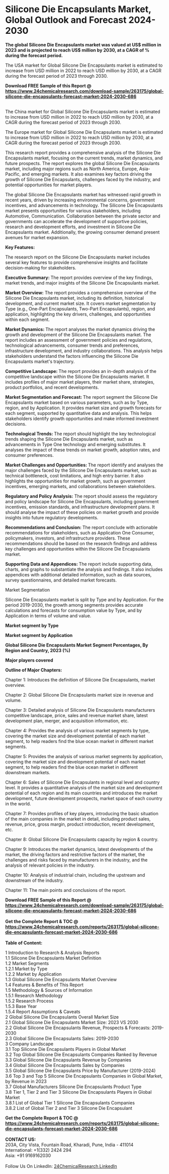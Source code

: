 <h1>Silicone Die Encapsulants Market, Global Outlook and Forecast 2024-2030</h1><p><strong>The global Silicone Die Encapsulants market was valued at US$ million in 2023 and is projected to reach US$ million by 2030, at a CAGR of % during the forecast period.</strong></p><p>
</p><p>The USA market for Global Silicone Die Encapsulants market is estimated to increase from USD million in 2022 to reach USD million by 2030, at a CAGR during the forecast period of 2023 through 2030.</p><div><b>Download FREE Sample of this Report @ 
            <a href="https://www.24chemicalresearch.com/download-sample/263175/global-silicone-die-encapsulants-forecast-market-2024-2030-686">
            https://www.24chemicalresearch.com/download-sample/263175/global-silicone-die-encapsulants-forecast-market-2024-2030-686</a></b></div><br><p>
</p><p>The China market for Global Silicone Die Encapsulants market is estimated to increase from USD million in 2022 to reach USD million by 2030, at a CAGR during the forecast period of 2023 through 2030.</p><p>
</p><p>The Europe market for Global Silicone Die Encapsulants market is estimated to increase from USD million in 2022 to reach USD million by 2030, at a CAGR during the forecast period of 2023 through 2030.</p><p>
</p><p>This research report provides a comprehensive analysis of the Silicone Die Encapsulants market, focusing on the current trends, market dynamics, and future prospects. The report explores the global Silicone Die Encapsulants market, including major regions such as North America, Europe, Asia-Pacific, and emerging markets. It also examines key factors driving the growth of Silicone Die Encapsulants, challenges faced by the industry, and potential opportunities for market players.</p><p>
The global Silicone Die Encapsulants market has witnessed rapid growth in recent years, driven by increasing environmental concerns, government incentives, and advancements in technology. The Silicone Die Encapsulants market presents opportunities for various stakeholders, including Automotive, Communication. Collaboration between the private sector and governments can accelerate the development of supportive policies, research and development efforts, and investment in Silicone Die Encapsulants market. Additionally, the growing consumer demand present avenues for market expansion.</p><p>
<strong>Key Features:</strong></p><p>
The research report on the Silicone Die Encapsulants market includes several key features to provide comprehensive insights and facilitate decision-making for stakeholders.</p><p>
<strong>Executive Summary: </strong>The report provides overview of the key findings, market trends, and major insights of the Silicone Die Encapsulants market.</p><p>
<strong>Market Overview:</strong> The report provides a comprehensive overview of the Silicone Die Encapsulants market, including its definition, historical development, and current market size. It covers market segmentation by Type (e.g., One-Part Encapsulants, Two-Part Encapsulants), region, and application, highlighting the key drivers, challenges, and opportunities within each segment.</p><p>
<strong>Market Dynamics: </strong>The report analyses the market dynamics driving the growth and development of the Silicone Die Encapsulants market. The report includes an assessment of government policies and regulations, technological advancements, consumer trends and preferences, infrastructure development, and industry collaborations. This analysis helps stakeholders understand the factors influencing the Silicone Die Encapsulants market's trajectory.</p><p>
<strong>Competitive Landscape: </strong>The report provides an in-depth analysis of the competitive landscape within the Silicone Die Encapsulants market. It includes profiles of major market players, their market share, strategies, product portfolios, and recent developments.</p><p>
<strong>Market Segmentation and Forecast: </strong>The report segment the Silicone Die Encapsulants market based on various parameters, such as by Type, region, and by Application. It provides market size and growth forecasts for each segment, supported by quantitative data and analysis. This helps stakeholders identify growth opportunities and make informed investment decisions.</p><p>
<strong>Technological Trends: </strong>The report should highlight the key technological trends shaping the Silicone Die Encapsulants market, such as advancements in Type One technology and emerging substitutes. It analyses the impact of these trends on market growth, adoption rates, and consumer preferences.</p><p>
<strong>Market Challenges and Opportunities: </strong>The report identify and analyses the major challenges faced by the Silicone Die Encapsulants market, such as technical bottleneck, cost limitations, and high entry barrier. It also highlights the opportunities for market growth, such as government incentives, emerging markets, and collaborations between stakeholders.</p><p>
<strong>Regulatory and Policy Analysis:</strong> The report should assess the regulatory and policy landscape for Silicone Die Encapsulants, including government incentives, emission standards, and infrastructure development plans. It should analyse the impact of these policies on market growth and provide insights into future regulatory developments.</p><p>
<strong>Recommendations and Conclusion: </strong>The report conclude with actionable recommendations for stakeholders, such as Application One Consumer, policymakers, investors, and infrastructure providers. These recommendations should be based on the research findings and address key challenges and opportunities within the Silicone Die Encapsulants market.</p><p>
<strong>Supporting Data and Appendices: </strong>The report include supporting data, charts, and graphs to substantiate the analysis and findings. It also includes appendices with additional detailed information, such as data sources, survey questionnaires, and detailed market forecasts.</p><p>
Market Segmentation</p><p>
Silicone Die Encapsulants market is split by Type and by Application. For the period 2019-2030, the growth among segments provides accurate calculations and forecasts for consumption value by Type, and by Application in terms of volume and value.</p><p>
<strong>Market segment by Type</strong></p><p>
</p><p>
</p><p><strong>Market segment by Application</strong></p><p>
</p><p>
</p><p><strong>Global Silicone Die Encapsulants Market Segment Percentages, By Region and Country, 2023 (%)</strong></p><p>
</p><p>
</p><p></p><p>
</p><p></p><p>
<strong>Major players covered</strong></p><p>
</p><p>
</p><p><strong>Outline of Major Chapters:</strong></p><p>
Chapter 1: Introduces the definition of Silicone Die Encapsulants, market overview.</p><p>
Chapter 2: Global Silicone Die Encapsulants market size in revenue and volume.</p><p>
Chapter 3: Detailed analysis of Silicone Die Encapsulants manufacturers competitive landscape, price, sales and revenue market share, latest development plan, merger, and acquisition information, etc.</p><p>
Chapter 4: Provides the analysis of various market segments by type, covering the market size and development potential of each market segment, to help readers find the blue ocean market in different market segments.</p><p>
Chapter 5: Provides the analysis of various market segments by application, covering the market size and development potential of each market segment, to help readers find the blue ocean market in different downstream markets.</p><p>
Chapter 6: Sales of Silicone Die Encapsulants in regional level and country level. It provides a quantitative analysis of the market size and development potential of each region and its main countries and introduces the market development, future development prospects, market space of each country in the world.</p><p>
Chapter 7: Provides profiles of key players, introducing the basic situation of the main companies in the market in detail, including product sales, revenue, price, gross margin, product introduction, recent development, etc.</p><p>
Chapter 8: Global Silicone Die Encapsulants capacity by region &amp; country.</p><p>
Chapter 9: Introduces the market dynamics, latest developments of the market, the driving factors and restrictive factors of the market, the challenges and risks faced by manufacturers in the industry, and the analysis of relevant policies in the industry.</p><p>
Chapter 10: Analysis of industrial chain, including the upstream and downstream of the industry.</p><p>
Chapter 11: The main points and conclusions of the report.</p><div><b>Download FREE Sample of this Report @ 
            <a href="https://www.24chemicalresearch.com/download-sample/263175/global-silicone-die-encapsulants-forecast-market-2024-2030-686">
            https://www.24chemicalresearch.com/download-sample/263175/global-silicone-die-encapsulants-forecast-market-2024-2030-686</a></b></div><br><div><b>Get the Complete Report & TOC @ 
            <a href="https://www.24chemicalresearch.com/reports/263175/global-silicone-die-encapsulants-forecast-market-2024-2030-686">
            https://www.24chemicalresearch.com/reports/263175/global-silicone-die-encapsulants-forecast-market-2024-2030-686</a></b></div><br>
            <b>Table of Content:</b><p>1 Introduction to Research & Analysis Reports<br />
    1.1 Silicone Die Encapsulants Market Definition<br />
    1.2 Market Segments<br />
        1.2.1 Market by Type<br />
        1.2.2 Market by Application<br />
    1.3 Global Silicone Die Encapsulants Market Overview<br />
    1.4 Features & Benefits of This Report<br />
    1.5 Methodology & Sources of Information<br />
        1.5.1 Research Methodology<br />
        1.5.2 Research Process<br />
        1.5.3 Base Year<br />
        1.5.4 Report Assumptions & Caveats<br />
2 Global Silicone Die Encapsulants Overall Market Size<br />
    2.1 Global Silicone Die Encapsulants Market Size: 2023 VS 2030<br />
    2.2 Global Silicone Die Encapsulants Revenue, Prospects & Forecasts: 2019-2030<br />
    2.3 Global Silicone Die Encapsulants Sales: 2019-2030<br />
3 Company Landscape<br />
    3.1 Top Silicone Die Encapsulants Players in Global Market<br />
    3.2 Top Global Silicone Die Encapsulants Companies Ranked by Revenue<br />
    3.3 Global Silicone Die Encapsulants Revenue by Companies<br />
    3.4 Global Silicone Die Encapsulants Sales by Companies<br />
    3.5 Global Silicone Die Encapsulants Price by Manufacturer (2019-2024)<br />
    3.6 Top 3 and Top 5 Silicone Die Encapsulants Companies in Global Market, by Revenue in 2023<br />
    3.7 Global Manufacturers Silicone Die Encapsulants Product Type<br />
    3.8 Tier 1, Tier 2 and Tier 3 Silicone Die Encapsulants Players in Global Market<br />
        3.8.1 List of Global Tier 1 Silicone Die Encapsulants Companies<br />
        3.8.2 List of Global Tier 2 and Tier 3 Silicone Die Encapsulant</p><div><b>Get the Complete Report & TOC @ 
            <a href="https://www.24chemicalresearch.com/reports/263175/global-silicone-die-encapsulants-forecast-market-2024-2030-686">
            https://www.24chemicalresearch.com/reports/263175/global-silicone-die-encapsulants-forecast-market-2024-2030-686</a></b></div><br><b>CONTACT US:</b><br>
            203A, City Vista, Fountain Road, Kharadi, Pune, India - 411014<br>
            International: +1(332) 2424 294<br>
            Asia: +91 9169162030 <br><br>
            Follow Us On LinkedIn: <a href="https://www.linkedin.com/company/24chemicalresearch/">24ChemicalResearch LinkedIn</a>